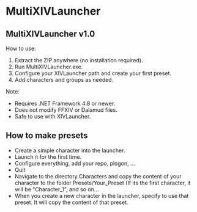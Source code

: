 # MultiXIVLauncher

MultiXIVLauncher v1.0
---------------------

How to use:
1. Extract the ZIP anywhere (no installation required).
2. Run MultiXIVLauncher.exe.
3. Configure your XIVLauncher path and create your first preset.
4. Add characters and groups as needed.

Note:
- Requires .NET Framework 4.8 or newer.
- Does not modify FFXIV or Dalamud files.
- Safe to use with XIVLauncher.


How to make presets
---------------------

- Create a simple character into the launcher.
- Launch it for the first time.
- Configure everything, add your repo, plogon, ...
- Quit
- Navigate to the directory Characters and copy the content of your character to the folder Presets/Your_Preset (If its the first character, it will be "Character_1", and so on...
- When you create a new character in the launcher, specify to use that preset. It will copy the content of that preset.